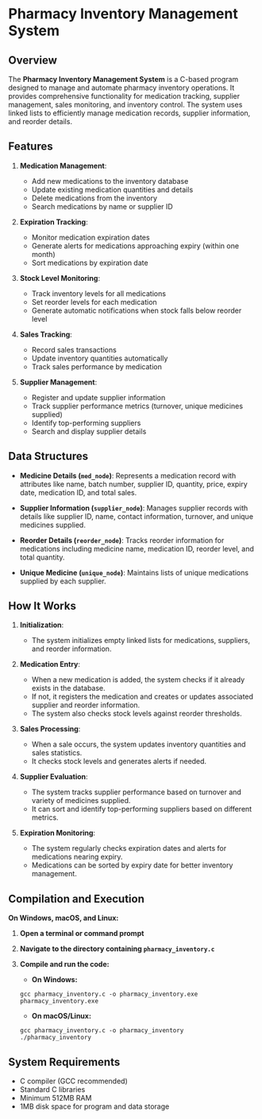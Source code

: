 # Pharmacy Inventory Management System

## Overview
The **Pharmacy Inventory Management System** is a C-based program designed to manage and automate pharmacy inventory operations. It provides comprehensive functionality for medication tracking, supplier management, sales monitoring, and inventory control. The system uses linked lists to efficiently manage medication records, supplier information, and reorder details.

## Features

1. **Medication Management**:
   * Add new medications to the inventory database
   * Update existing medication quantities and details
   * Delete medications from the inventory
   * Search medications by name or supplier ID

2. **Expiration Tracking**:
   * Monitor medication expiration dates
   * Generate alerts for medications approaching expiry (within one month)
   * Sort medications by expiration date

3. **Stock Level Monitoring**:
   * Track inventory levels for all medications
   * Set reorder levels for each medication
   * Generate automatic notifications when stock falls below reorder level

4. **Sales Tracking**:
   * Record sales transactions
   * Update inventory quantities automatically
   * Track sales performance by medication

5. **Supplier Management**:
   * Register and update supplier information
   * Track supplier performance metrics (turnover, unique medicines supplied)
   * Identify top-performing suppliers
   * Search and display supplier details

## Data Structures

* **Medicine Details (`med_node`)**: Represents a medication record with attributes like name, batch number, supplier ID, quantity, price, expiry date, medication ID, and total sales.

* **Supplier Information (`supplier_node`)**: Manages supplier records with details like supplier ID, name, contact information, turnover, and unique medicines supplied.

* **Reorder Details (`reorder_node`)**: Tracks reorder information for medications including medicine name, medication ID, reorder level, and total quantity.

* **Unique Medicine (`unique_node`)**: Maintains lists of unique medications supplied by each supplier.

## How It Works

1. **Initialization**:
   * The system initializes empty linked lists for medications, suppliers, and reorder information.

2. **Medication Entry**:
   * When a new medication is added, the system checks if it already exists in the database.
   * If not, it registers the medication and creates or updates associated supplier and reorder information.
   * The system also checks stock levels against reorder thresholds.

3. **Sales Processing**:
   * When a sale occurs, the system updates inventory quantities and sales statistics.
   * It checks stock levels and generates alerts if needed.

4. **Supplier Evaluation**:
   * The system tracks supplier performance based on turnover and variety of medicines supplied.
   * It can sort and identify top-performing suppliers based on different metrics.

5. **Expiration Monitoring**:
   * The system regularly checks expiration dates and alerts for medications nearing expiry.
   * Medications can be sorted by expiry date for better inventory management.

## Compilation and Execution

**On Windows, macOS, and Linux:**

1. **Open a terminal or command prompt**
2. **Navigate to the directory containing `pharmacy_inventory.c`**
3. **Compile and run the code:**

   * **On Windows:**
   ```
   gcc pharmacy_inventory.c -o pharmacy_inventory.exe
   pharmacy_inventory.exe
   ```

   * **On macOS/Linux:**
   ```
   gcc pharmacy_inventory.c -o pharmacy_inventory
   ./pharmacy_inventory
   ```

## System Requirements

* C compiler (GCC recommended)
* Standard C libraries
* Minimum 512MB RAM
* 1MB disk space for program and data storage